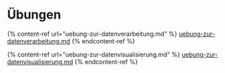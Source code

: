 # Übungen

{% content-ref url="uebung-zur-datenverarbeitung.md" %}
[uebung-zur-datenverarbeitung.md](uebung-zur-datenverarbeitung.md)
{% endcontent-ref %}

{% content-ref url="uebung-zur-datenvisualisierung.md" %}
[uebung-zur-datenvisualisierung.md](uebung-zur-datenvisualisierung.md)
{% endcontent-ref %}
